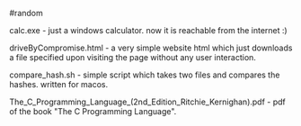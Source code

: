 #random


calc.exe - just a windows calculator. now it is reachable from the internet :)

driveByCompromise.html - a very simple website html which just downloads a file specified upon visiting the page without any user interaction.

compare_hash.sh - simple script which takes two files and compares the hashes. written for macos.

The_C_Programming_Language_(2nd_Edition_Ritchie_Kernighan).pdf - pdf of the book "The C Programming Language".

